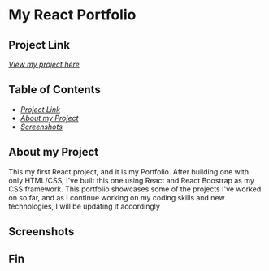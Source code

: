 # My React Portfolio

## Project Link

[_View my project here_](https://misha244.github.io/my-react-portfolio/)

## Table of Contents

- [_Project Link_](#project-link)
- [_About my Project_](#about-my-project)
- [_Screenshots_](#screenshots)

## About my Project

This my first React project, and it is my Portfolio. After building one with only HTML/CSS, I've built this one using React and React Boostrap as my CSS framework. This portfolio showcases some of the projects I've worked on so far, and as I continue working on my coding skills and new technologies, I will be updating it accordingly

## Screenshots

## Fin

